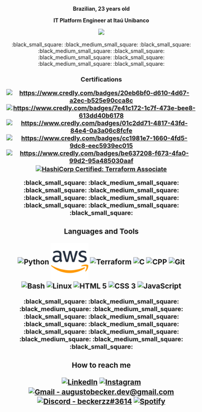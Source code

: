 

<p align="center">  <strong> Brazilian, 23 years old </strong> </p>
<p align="center">  <strong> IT Platform Engineer at Itaú Unibanco </strong> </p>

<p align="center"><a href="https://www.42sp.org.br/" target="_blank"><img src="https://img.shields.io/static/v1?label=&message=SP&color=000&style=for-the-badge&logo=42""></a></p>

<p align="center"> 
          :black_small_square: 	:black_medium_small_square:
          :black_small_square: 	:black_medium_small_square:
          :black_small_square: 	:black_medium_small_square:
          :black_small_square: 	:black_medium_small_square:
          :black_small_square:
</p>      

<h3 align="center"> <strong>Certifications</strong></p>
<div align="center" style="display: inline_block">

<div align="center" style="display: inline_block">
            <a href="https://www.credly.com/badges/20eb6bf0-d610-4d67-a2ec-b525e90cca8c" target="_blank"> <img align="center" alt="https://www.credly.com/badges/20eb6bf0-d610-4d67-a2ec-b525e90cca8c"  height="80" src="https://github.com/user-attachments/assets/d6c3607a-6e7c-4826-94cd-117e5faa57a8"> </a>
            <a href="https://www.credly.com/badges/7e41c172-1c7f-473e-bee8-613dd40b6178" target="_blank"> <img align="center" alt="https://www.credly.com/badges/7e41c172-1c7f-473e-bee8-613dd40b6178"  height="80" src="https://github.com/user-attachments/assets/63254f01-b636-40f2-b482-41d13c634581"> </a>
            <a href="https://www.credly.com/badges/01c2dd71-4817-43fd-84e4-0a3a06c8fcfe" target="_blank"> <img align="center" alt="https://www.credly.com/badges/01c2dd71-4817-43fd-84e4-0a3a06c8fcfe"  height="80" src="https://github.com/user-attachments/assets/ea1db0df-d1bc-4349-9d0c-b65214921202"> </a> 
          <a href="https://www.credly.com/badges/cc1981e7-1660-4fd5-9dc8-eec5939ec015" target="_blank"> <img align="center" alt="https://www.credly.com/badges/cc1981e7-1660-4fd5-9dc8-eec5939ec015"  height="80" src="https://github.com/user-attachments/assets/b5840e1e-c34c-4386-9f30-f231db1666cb"> </a>
          <a href="https://www.credly.com/badges/be637208-f673-4fa0-99d2-95a485030aaf" target="_blank"> <img align="center" alt="https://www.credly.com/badges/be637208-f673-4fa0-99d2-95a485030aaf"  height="80" src="https://github.com/user-attachments/assets/797af6e0-965a-458f-9f46-1de6a2390d84"> </a>
          <a href="https://www.credly.com/badges/04f87185-a359-46cf-bd8b-444c4abb42e5" target="_blank"> <img align="center" alt="HashiCorp Certified: Terraform Associate"  height="80" src="https://github.com/user-attachments/assets/f92841d1-dd2d-48c4-bd4f-78d674d08fec"> </a>

<p align="center"> 
          :black_small_square: 	:black_medium_small_square:
          :black_small_square: 	:black_medium_small_square:
          :black_small_square: 	:black_medium_small_square:
          :black_small_square: 	:black_medium_small_square:
          :black_small_square:
</p>      

<div style="display: inline_block" align="center">

<h3 align="center"> <strong>Languages and Tools</strong></p>
          
<img align="center" alt="Python" height="100" src="https://cdn.jsdelivr.net/gh/devicons/devicon/icons/python/python-plain.svg">
<img align="center" alt="AWS" height="100" src="https://github.com/devicons/devicon/blob/v2.15.1/icons/amazonwebservices/amazonwebservices-original-wordmark.svg">
<img align="center" alt="Terraform" height="80" src="https://cdn.jsdelivr.net/gh/devicons/devicon/icons/terraform/terraform-original.svg">
<img align="center" alt="C" height="80" src="https://cdn.jsdelivr.net/gh/devicons/devicon/icons/c/c-plain.svg">
<img align="center" alt="CPP" height="70" src="https://cdn.jsdelivr.net/gh/devicons/devicon/icons/cplusplus/cplusplus-plain.svg">
<img align="center" alt="Git" height="60" src="https://cdn.jsdelivr.net/gh/devicons/devicon/icons/git/git-plain.svg">
<img align="center" alt="Bash" height="60" src="https://cdn.jsdelivr.net/gh/devicons/devicon/icons/bash/bash-plain.svg">
<img align="center" alt="Linux" height="50" src="https://cdn.jsdelivr.net/gh/devicons/devicon/icons/linux/linux-plain.svg">
<img align="center" alt="HTML 5" height="50" src="https://cdn.jsdelivr.net/gh/devicons/devicon/icons/html5/html5-plain-wordmark.svg">
<img align="center" alt="CSS 3" height="50" src="https://cdn.jsdelivr.net/gh/devicons/devicon/icons/css3/css3-plain-wordmark.svg">
<img align="center" alt="JavaScript" height="50" src="https://cdn.jsdelivr.net/gh/devicons/devicon/icons/javascript/javascript-plain.svg">

</div>

<p align="center"> 
          :black_small_square: 	:black_medium_small_square:
          :black_medium_square: 	:black_medium_small_square:
          :black_small_square: 	:black_medium_small_square:
          :black_small_square: 	:black_medium_small_square:
          :black_small_square: 	:black_medium_small_square:
          :black_medium_square: 	:black_medium_small_square: 
          :black_small_square:
</p>

<div style="display: inline_block" align="center">

<h3 align="center"> <strong>How to reach me</strong></p>          
          
<a href="https://www.linkedin.com/in/augusto-becker/" target="_blank"><img align="center" alt="LinkedIn" height="40" src="https://user-images.githubusercontent.com/81205527/157161849-01a9df02-bf32-45be-add4-122bc40b48cf.png"></a>
<a href="https://www.instagram.com/augusto.becker/" target="_blank"><img align="center" alt="Instagram" height="40" src="https://user-images.githubusercontent.com/81205527/157161841-19ec3ab2-2c8f-4ec0-8b9d-3cd885256098.png"></a>
<a href = "mailto:augustobecker.dev@gmail.com"> <img align="center" alt="Gmail - augustobecker.dev@gmail.com" height="40" src="https://user-images.githubusercontent.com/81205527/157161831-eb9dffee-404b-4ffe-b0af-34671219f7fb.png"></a>
<a href="https://discord.gg/3kxYkBRxUy" target="_blank"><img align="center" alt="Discord - beckerzz#3614" height="40" src="https://user-images.githubusercontent.com/81205527/157161820-de88dc63-61a3-4c9f-9445-07ac98bf0bc2.png"></a>
<a href="https://open.spotify.com/user/31oh3ig6h5rps5q7bpf53jyivwea" target="_blank"><img align="center" alt="Spotify" height="40" src="https://user-images.githubusercontent.com/81205527/157161835-9a3440d6-b4bd-4644-82ae-e82d9f103a0e.png"></a>   
  
</div>

